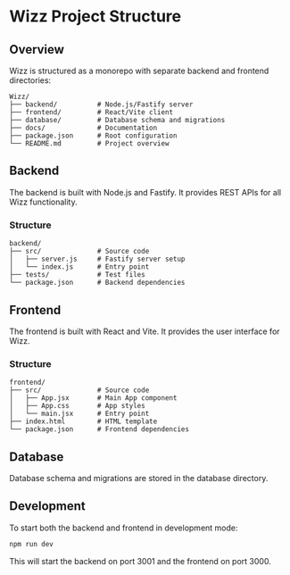 # Wizz Project Structure

## Overview

Wizz is structured as a monorepo with separate backend and frontend directories:

```
Wizz/
├── backend/          # Node.js/Fastify server
├── frontend/         # React/Vite client
├── database/         # Database schema and migrations
├── docs/             # Documentation
├── package.json      # Root configuration
└── README.md         # Project overview
```

## Backend

The backend is built with Node.js and Fastify. It provides REST APIs for all Wizz functionality.

### Structure

```
backend/
├── src/              # Source code
│   ├── server.js     # Fastify server setup
│   └── index.js      # Entry point
├── tests/            # Test files
└── package.json      # Backend dependencies
```

## Frontend

The frontend is built with React and Vite. It provides the user interface for Wizz.

### Structure

```
frontend/
├── src/              # Source code
│   ├── App.jsx       # Main App component
│   ├── App.css       # App styles
│   └── main.jsx      # Entry point
├── index.html        # HTML template
└── package.json      # Frontend dependencies
```

## Database

Database schema and migrations are stored in the database directory.

## Development

To start both the backend and frontend in development mode:

```bash
npm run dev
```

This will start the backend on port 3001 and the frontend on port 3000.